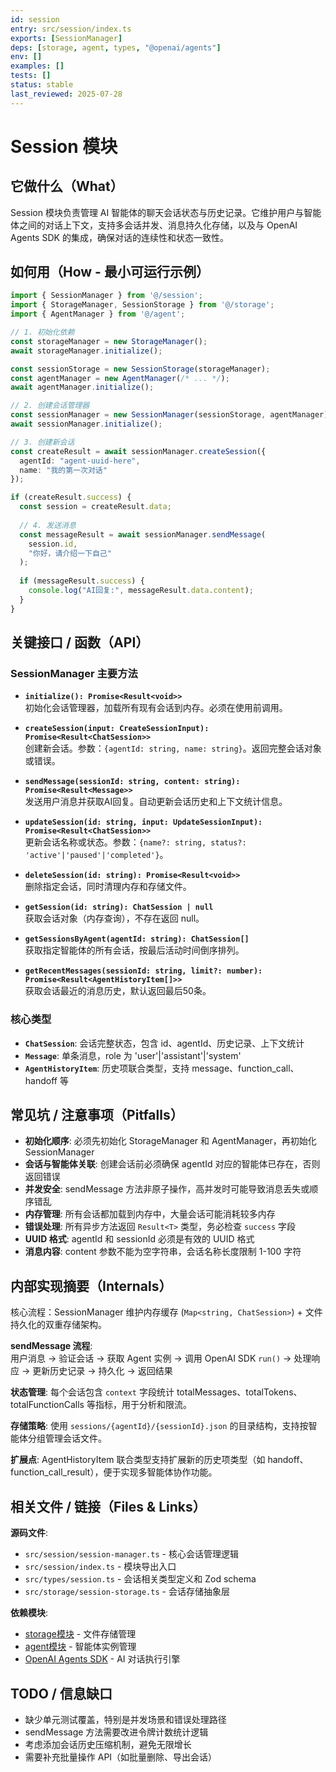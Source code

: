 ```yaml
---
id: session
entry: src/session/index.ts
exports: [SessionManager]
deps: [storage, agent, types, "@openai/agents"]
env: []
examples: []
tests: []
status: stable
last_reviewed: 2025-07-28
---
```


# Session 模块

## 它做什么（What）

Session 模块负责管理 AI 智能体的聊天会话状态与历史记录。它维护用户与智能体之间的对话上下文，支持多会话并发、消息持久化存储，以及与 OpenAI Agents SDK 的集成，确保对话的连续性和状态一致性。

## 如何用（How - 最小可运行示例）

```typescript
import { SessionManager } from '@/session';
import { StorageManager, SessionStorage } from '@/storage';
import { AgentManager } from '@/agent';

// 1. 初始化依赖
const storageManager = new StorageManager();
await storageManager.initialize();

const sessionStorage = new SessionStorage(storageManager);
const agentManager = new AgentManager(/* ... */);
await agentManager.initialize();

// 2. 创建会话管理器
const sessionManager = new SessionManager(sessionStorage, agentManager);
await sessionManager.initialize();

// 3. 创建新会话
const createResult = await sessionManager.createSession({
  agentId: "agent-uuid-here",
  name: "我的第一次对话"
});

if (createResult.success) {
  const session = createResult.data;
  
  // 4. 发送消息
  const messageResult = await sessionManager.sendMessage(
    session.id,
    "你好，请介绍一下自己"
  );
  
  if (messageResult.success) {
    console.log("AI回复:", messageResult.data.content);
  }
}
```

## 关键接口 / 函数（API）

### SessionManager 主要方法

* **`initialize(): Promise<Result<void>>`**  
  初始化会话管理器，加载所有现有会话到内存。必须在使用前调用。

* **`createSession(input: CreateSessionInput): Promise<Result<ChatSession>>`**  
  创建新会话。参数：`{agentId: string, name: string}`。返回完整会话对象或错误。

* **`sendMessage(sessionId: string, content: string): Promise<Result<Message>>`**  
  发送用户消息并获取AI回复。自动更新会话历史和上下文统计信息。

* **`updateSession(id: string, input: UpdateSessionInput): Promise<Result<ChatSession>>`**  
  更新会话名称或状态。参数：`{name?: string, status?: 'active'|'paused'|'completed'}`。

* **`deleteSession(id: string): Promise<Result<void>>`**  
  删除指定会话，同时清理内存和存储文件。

* **`getSession(id: string): ChatSession | null`**  
  获取会话对象（内存查询），不存在返回 null。

* **`getSessionsByAgent(agentId: string): ChatSession[]`**  
  获取指定智能体的所有会话，按最后活动时间倒序排列。

* **`getRecentMessages(sessionId: string, limit?: number): Promise<Result<AgentHistoryItem[]>>`**  
  获取会话最近的消息历史，默认返回最后50条。

### 核心类型

* **`ChatSession`**: 会话完整状态，包含 id、agentId、历史记录、上下文统计
* **`Message`**: 单条消息，role 为 'user'|'assistant'|'system'
* **`AgentHistoryItem`**: 历史项联合类型，支持 message、function_call、handoff 等

## 常见坑 / 注意事项（Pitfalls）

* **初始化顺序**: 必须先初始化 StorageManager 和 AgentManager，再初始化 SessionManager
* **会话与智能体关联**: 创建会话前必须确保 agentId 对应的智能体已存在，否则返回错误
* **并发安全**: sendMessage 方法非原子操作，高并发时可能导致消息丢失或顺序错乱
* **内存管理**: 所有会话都加载到内存中，大量会话可能消耗较多内存
* **错误处理**: 所有异步方法返回 `Result<T>` 类型，务必检查 `success` 字段
* **UUID 格式**: agentId 和 sessionId 必须是有效的 UUID 格式
* **消息内容**: content 参数不能为空字符串，会话名称长度限制 1-100 字符

## 内部实现摘要（Internals）

核心流程：SessionManager 维护内存缓存 (`Map<string, ChatSession>`) + 文件持久化的双重存储架构。

**sendMessage 流程**:  
用户消息 → 验证会话 → 获取 Agent 实例 → 调用 OpenAI SDK `run()` → 处理响应 → 更新历史记录 → 持久化 → 返回结果

**状态管理**: 每个会话包含 `context` 字段统计 totalMessages、totalTokens、totalFunctionCalls 等指标，用于分析和限流。

**存储策略**: 使用 `sessions/{agentId}/{sessionId}.json` 的目录结构，支持按智能体分组管理会话文件。

**扩展点**: AgentHistoryItem 联合类型支持扩展新的历史项类型（如 handoff、function_call_result），便于实现多智能体协作功能。

## 相关文件 / 链接（Files & Links）

**源码文件**:
* `src/session/session-manager.ts` - 核心会话管理逻辑
* `src/session/index.ts` - 模块导出入口
* `src/types/session.ts` - 会话相关类型定义和 Zod schema
* `src/storage/session-storage.ts` - 会话存储抽象层

**依赖模块**:
* [storage模块](./storage.md) - 文件存储管理
* [agent模块](./agent.md) - 智能体实例管理
* [OpenAI Agents SDK](../llmtxt/openai-agents-js.md) - AI 对话执行引擎

## TODO / 信息缺口

* 缺少单元测试覆盖，特别是并发场景和错误处理路径
* sendMessage 方法需要改进令牌计数统计逻辑
* 考虑添加会话历史压缩机制，避免无限增长
* 需要补充批量操作 API（如批量删除、导出会话）
